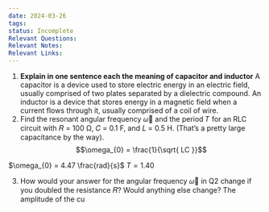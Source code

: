 ```yaml
---
date: 2024-03-26
tags: 
status: Incomplete
Relevant Questions: 
Relevant Notes: 
Relevant Links:
---
```

1. **Explain in one sentence each the meaning of capacitor and inductor**
	A capacitor is a device used to store electric energy in an electric field, usually comprised of two plates separated by a dielectric compound. An inductor is a device that stores energy in a magnetic field when a current flows through it, usually comprised of a coil of wire.
2. Find the resonant angular frequency 𝜔଴ and the period 𝑇 for an RLC circuit with 𝑅 = 100 Ω, 𝐶 = 0.1 F, and 𝐿 = 0.5 H. (That’s a pretty large capacitance by the way).
$$\omega_{0} = \frac{1}{\sqrt{ LC }}$$

$\omega_{0} = 4.47 \frac{rad}{s}$
$T = 1.40$

3. How would your answer for the angular frequency 𝜔଴ in Q2 change if you doubled the resistance 𝑅? Would anything else change?
The amplitude of the cu